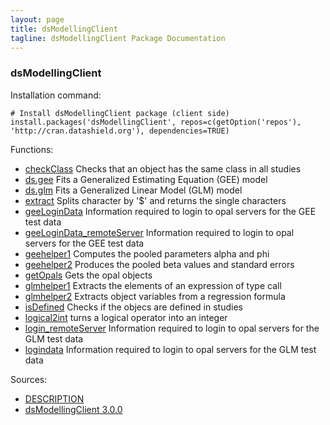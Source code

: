```yaml
---
layout: page
title: dsModellingClient
tagline: dsModellingClient Package Documentation
---
```



### dsModellingClient

Installation command:

	# Install dsModellingClient package (client side)
	install.packages('dsModellingClient', repos=c(getOption('repos'), 'http://cran.datashield.org'), dependencies=TRUE)

Functions:


* [checkClass](checkClass.html) Checks that an object has the same class in all studies
* [ds.gee](ds.gee.html) Fits a Generalized Estimating Equation (GEE) model
* [ds.glm](ds.glm.html) Fits a Generalized Linear Model (GLM) model
* [extract](extract.html) Splits character by '$' and returns the single characters
* [geeLoginData](geeLoginData.html) Information required to login to opal servers for the GEE test data
* [geeLoginData_remoteServer](geeLoginData_remoteServer.html) Information required to login to opal servers for the GEE test data
* [geehelper1](geehelper1.html) Computes the pooled parameters alpha and phi
* [geehelper2](geehelper2.html) Produces the pooled beta values and standard errors
* [getOpals](getOpals.html) Gets the opal objects
* [glmhelper1](glmhelper1.html) Extracts the elements of an expression of type call
* [glmhelper2](glmhelper2.html) Extracts object variables from a regression formula
* [isDefined](isDefined.html) Checks if the objecs are defined in studies
* [logical2int](logical2int.html) turns a logical operator into an integer
* [login_remoteServer](login_remoteServer.html) Information required to login to opal servers for the GLM test data
* [logindata](logindata.html) Information required to login to opal servers for the GLM test data

Sources:

* [DESCRIPTION](https://raw.github.com/datashield/dsModellingClient/3.0.0/DESCRIPTION)
* [dsModellingClient 3.0.0](https://github.com/datashield/dsModellingClient/tree/3.0.0)
